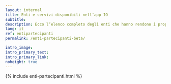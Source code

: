 ```yaml
---
layout: internal
title: Enti e servizi disponibili nell’app IO
subtitle: 
description: Ecco l’elenco completo degli enti che hanno rendono i propri servizi disponibili nella fase di open beta
lang: it
ref: entipartecipanti
permalink: /enti-partecipanti-beta/

intro_image: 
intro_primary_text: 
intro_primary_link: 
noheight: true
---
```


{% include enti-partecipanti.html %}
